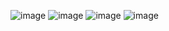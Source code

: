 ![image](https://github.com/user-attachments/assets/400737d5-7166-459c-ab21-6e1aacfd9ab6)
![image](https://github.com/user-attachments/assets/fce292f1-fb00-466a-ac14-f4a869d0c359)
![image](https://github.com/user-attachments/assets/a706b1b9-ce88-4c42-912e-7c1db293ad13)
![image](https://github.com/user-attachments/assets/7550d65a-9f22-493f-9e45-9efbc1a959c0)
